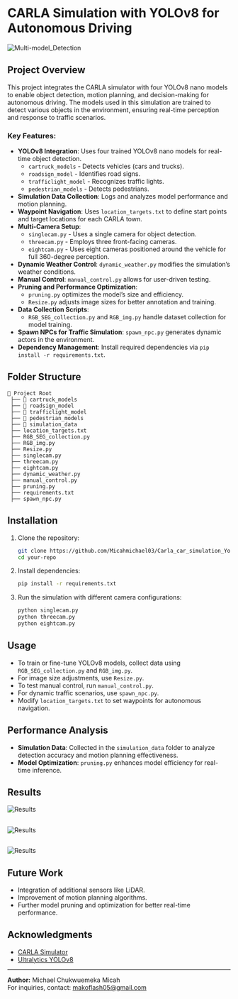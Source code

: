 # CARLA Simulation with YOLOv8 for Autonomous Driving

![Multi-model_Detection](Results/img3.png)

## Project Overview
This project integrates the CARLA simulator with four YOLOv8 nano models to enable object detection, motion planning, and decision-making for autonomous driving. The models used in this simulation are trained to detect various objects in the environment, ensuring real-time perception and response to traffic scenarios.

### Key Features:
- **YOLOv8 Integration**: Uses four trained YOLOv8 nano models for real-time object detection.
  - `cartruck_models` - Detects vehicles (cars and trucks).
  - `roadsign_model` - Identifies road signs.
  - `trafficlight_model` - Recognizes traffic lights.
  - `pedestrian_models` - Detects pedestrians.
- **Simulation Data Collection**: Logs and analyzes model performance and motion planning.
- **Waypoint Navigation**: Uses `location_targets.txt` to define start points and target locations for each CARLA town.
- **Multi-Camera Setup**:
  - `singlecam.py` - Uses a single camera for object detection.
  - `threecam.py` - Employs three front-facing cameras.
  - `eightcam.py` - Uses eight cameras positioned around the vehicle for full 360-degree perception.
- **Dynamic Weather Control**: `dynamic_weather.py` modifies the simulation’s weather conditions.
- **Manual Control**: `manual_control.py` allows for user-driven testing.
- **Pruning and Performance Optimization**:
  - `pruning.py` optimizes the model’s size and efficiency.
  - `Resize.py` adjusts image sizes for better annotation and training.
- **Data Collection Scripts**:
  - `RGB_SEG_collection.py` and `RGB_img.py` handle dataset collection for model training.
- **Spawn NPCs for Traffic Simulation**: `spawn_npc.py` generates dynamic actors in the environment.
- **Dependency Management**: Install required dependencies via `pip install -r requirements.txt`.

## Folder Structure
```
📂 Project Root
 ├── 📁 cartruck_models
 ├── 📁 roadsign_model
 ├── 📁 trafficlight_model
 ├── 📁 pedestrian_models
 ├── 📁 simulation_data
 ├── location_targets.txt
 ├── RGB_SEG_collection.py
 ├── RGB_img.py
 ├── Resize.py
 ├── singlecam.py
 ├── threecam.py
 ├── eightcam.py
 ├── dynamic_weather.py
 ├── manual_control.py
 ├── pruning.py
 ├── requirements.txt
 ├── spawn_npc.py
```

## Installation
1. Clone the repository:
   ```sh
   git clone https://github.com/Micahmichael03/Carla_car_simulation_Yolov8_detection.git
   cd your-repo
   ```
2. Install dependencies:
   ```sh
   pip install -r requirements.txt
   ```
3. Run the simulation with different camera configurations:
   ```sh
   python singlecam.py
   python threecam.py
   python eightcam.py
   ```

## Usage
- To train or fine-tune YOLOv8 models, collect data using `RGB_SEG_collection.py` and `RGB_img.py`.
- For image size adjustments, use `Resize.py`.
- To test manual control, run `manual_control.py`.
- For dynamic traffic scenarios, use `spawn_npc.py`.
- Modify `location_targets.txt` to set waypoints for autonomous navigation.

## Performance Analysis
- **Simulation Data**: Collected in the `simulation_data` folder to analyze detection accuracy and motion planning effectiveness.
- **Model Optimization**: `pruning.py` enhances model efficiency for real-time inference.

## Results


![Results](Results/img4.png)

##

![Results](Results/img2.png)

##

![Results](Results/img1.png)

## Future Work
- Integration of additional sensors like LiDAR.
- Improvement of motion planning algorithms.
- Further model pruning and optimization for better real-time performance.

## Acknowledgments
- [CARLA Simulator](http://carla.org/)
- [Ultralytics YOLOv8](https://github.com/ultralytics/ultralytics)

---

**Author:** Michael Chukwuemeka Micah  
For inquiries, contact: makoflash05@gmail.com

